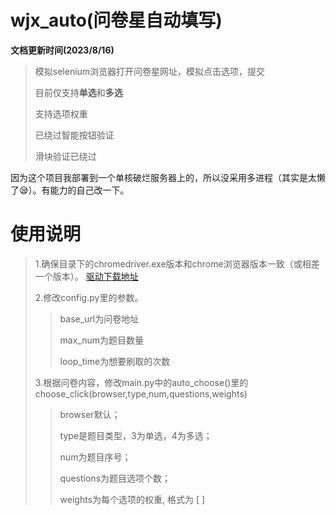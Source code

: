 # wjx_auto(问卷星自动填写)
**文档更新时间(2023/8/16)**
>
>模拟selenium浏览器打开问卷星网址，模拟点击选项，提交
>
>目前仅支持**单选**和**多选**
>
>支持选项权重
>
>已绕过智能按钮验证
>
>滑块验证已绕过
>
因为这个项目我部署到一个单核破烂服务器上的，所以没采用多进程（其实是太懒了😪）。有能力的自己改一下。

# 使用说明
>
>1.确保目录下的chromedriver.exe版本和chrome浏览器版本一致（或相差一个版本）。
>[驱动下载地址](https://registry.npmmirror.com/binary.html?path=chromedriver/)
>
>2.修改config.py里的参数。
>
>>  base_url为问卷地址
>> 
>>  max_num为题目数量
>> 
>>  loop_time为想要刷取的次数
>
>3.根据问卷内容，修改main.py中的auto_choose()里的choose_click(browser,type,num,questions,weights)
>>browser默认；
>>
>>type是题目类型，3为单选，4为多选；
>>
>>num为题目序号；
>>
>>questions为题目选项个数；
>>
>>weights为每个选项的权重, 格式为 [ ]
